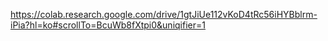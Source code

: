https://colab.research.google.com/drive/1gtJiUe112vKoD4tRc56iHYBblrm-iPia?hl=ko#scrollTo=BcuWb8fXtpi0&uniqifier=1
